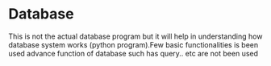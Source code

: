 # Database
This is not the actual database program but  it will help in understanding how database system works (python program).Few basic functionalities is been used advance function of database such has query.. etc are not been used
